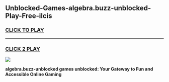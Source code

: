 
## Unblocked-Games-algebra.buzz-unblocked-Play-Free-ilcis
<h3>
<a href="https://premium76.site?title=algebra.buzz-unblocked&ref=10A">CLICK TO PLAY</a></h3>
<hr>

<h3>
<a href="https://premium76.site?title=algebra.buzz-unblocked&ref=10A">CLICK 2 PLAY</a>
  
</h3>

<a href="https://premium76.site?title=algebra.buzz-unblocked&ref=10A"><img src="https://clearcache.store/games.png"></a>


**algebra.buzz-unblocked games unblocked: Your Gateway to Fun and Accessible Online Gaming**
